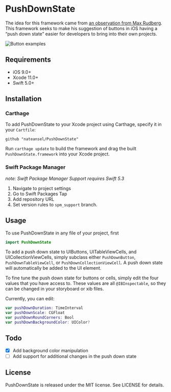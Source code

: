 # PushDownState
The idea for this framework came from [an observation from Max Rudberg](http://blog.maxrudberg.com/post/156814328513/ios-stiffness-the-neglected-touch-down-state). This framework seeks to make his suggestion of buttons in iOS having a “push down state” easier for developers to bring into their own projects.

![Button examples](https://images.typed.com/6ca9aec7-2259-4520-ab88-6bab49470f20/buttons.gif)

## Requirements

- iOS 9.0+
- Xcode 11.0+
- Swift 5.0+

## Installation

### Carthage
To add PushDownState to your Xcode project using Carthage, specify it in your `Cartfile`:

```ogdl
github "nateansel/PushDownState"
```

Run `carthage update` to build the framework and drag the built `PushDownState.framework` into your Xcode project.

### Swift Package Manager
*note: Swift Package Manager Support requires Swift 5.3*

1. Navigate to project settings
2. Go to Swift Packages Tap
3. Add repository URL
4. Set version rules to `spm_support` branch.

## Usage
To use PushDownState in any file of your project, first

```swift
import PushDownState
```

To add a push down state to UIButtons, UITableViewCells, and UICollectionViewCells, simply subclass either `PushDownButton`, `PushDownTableViewCell`, or `PushDownCollectionViewCell`. A push down state will automatically be added to the UI element.

To fine tune the push down state for buttons or cells, simply edit the four values that you have access to. These values are all `@IBInspectable`, so they can be changed in your storyboard or xib files.

Currently, you can edit:

```swift
var pushDownDuration: TimeInterval
var pushDownScale: CGFloat
var pushDownRoundCorners: Bool
var pushDownBackgroundColor: UIColor?
```

## Todo

- [x] Add background color manipulation
- [ ] Add support for additional changes in the push down state

## License

PushDownState is released under the MIT license. See LICENSE for details.
